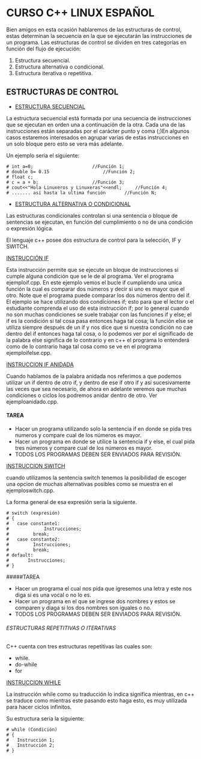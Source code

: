 # CURSO C++ LINUX ESPAÑOL

Bien amigos en esta ocasión hablaremos de las estructuras de control, estas determinan la secuencia en la que se ejecutarán las instrucciones de un programa.
Las estructuras de control se dividen en tres categorías en función del flujo de ejecución:
 
 1. Estructura secuencial.
 2. Estructura alternativa o condicional.
 3. Estructura iterativa o repetitiva.

## ESTRUCTURAS DE CONTROL

 * [ESTRUCTURA SECUENCIAL]()

 La estructura secuencial está formada por una secuencia de instrucciones que se ejecutan en orden una a continuación de la otra. Cada una de las instrucciones están separadas por el carácter punto y coma (;)En algunos casos estaremos interesados en agrupar varias de estas instrucciones en un solo bloque pero esto se vera más adelante.

Un ejemplo seria el siguiente:

    # int a=0;						//Función 1;
    # double b= 0.15					//Función 2;
    # float c;
    # c = a + b;					//Función 3;
    # cout<<"Hola Linuxeros y Linuxeras"<<endl; 	//Función 4;
    # ....... así hasta la ultima función 		//Función N;

 * [ESTRUCTURA ALTERNATIVA O CONDICIONAL]()
 
 Las estructuras condicionales controlan si una sentencia o bloque de sentencias se ejecutan, en función del cumplimiento o no de una condición o expresión lógica.

 El lenguaje c++ posee dos estructura de control para la selección, IF y SWITCH.

[INSTRUCCIÓN IF]()
 
 Esta instrucción permite que se ejecute un bloque de instrucciones si cumple alguna condición que se le de al programa. Ver el programa ejemploif.cpp. En este ejemplo vemos el bucle if cumpliendo una unica función la cual es comparar dos números y decir si uno es mayor que el otro. Note que el programa puede comparar los dos números dentro del if. El ejemplo se hace utilizando dos condiciones if; esto para que el lector o el estudiante comprenda el uso de esta instrucción if; por lo general cuando no son muchas condiciones se suele trabajar con las funciones if y else; el if es la condición si tal cosa pasa entonces haga tal cosa; la función else se utiliza siempre después de un if y nos dice que si nuestra condición no cae dentro del if entonces haga tal cosa, o lo podemos ver  por el significado de la palabra else significa de lo contrario y en c++ el programa lo entenderá como de lo contrario haga tal cosa como se ve en el programa ejemploifelse.cpp.

[INSTRUCCION IF ANIDADA]()

Cuando hablamos de la palabra anidada nos referimos a que podemos utilizar un if dentro de otro if, y dentro de ese if otro if y así sucesivamente las veces que sea necesario, de ahora en adelante veremos que muchas condiciones o ciclos los podremos anidar dentro de otro. Ver ejemploanidado.cpp.

#### TAREA

 * Hacer un programa utilizando solo la sentencia if en donde se pida tres numeros y compare cual de los números es mayor.
 * Hacer un programa en donde se utilice  la sentencia if y else, el cual pida tres números y compare cual de los números es mayor.
 * TODOS LOS PROGRAMAS DEBEN SER ENVIADOS PARA REVISIÓN.


[INSTRUCCION SWITCH]()

 cuando utilizamos la sentencia switch tenemos la posibilidad de escoger una opcion de muchas alternativas posibles como se muestra en el ejemploswitch.cpp.

La forma general de esa expresión seria la siguiente.

    # switch (expresión)
    # {
    #   case constante1:
    #	          Instrucciones;
    #		  break;
    #   case constante2:
    #		  Instrucciones;
    #		  break;
    # default:
    #		Instrucciones;
    # }


#####TAREA
 + Hacer un programa el cual nos pida que igresemos una letra y este nos diga si es una vocal o no lo es.
 + Hacer un programa en el que se ingrese dos nombres y estos se comparen y diaga si los dos nombres son iguales o no.
 + TODOS LOS PROGRAMAS DEBEN SER ENVIADOS PARA REVISIÓN.

###### ESTRUCTURAS REPETITIVAS O ITERATIVAS 

C++ cuenta con tres estructuras repetitivas las cuales son:

 + while.
 + do-while
 + for

[INSTRUCCION WHILE ]()

La instrucción while como su traducción lo indica significa mientras, en c++ se traduce como mientras este pasando esto haga esto, es muy utilizada para hacer ciclos infinitos.

Su estructura seria la siguiente:

    # while (Condición)
    # {
    #   Instrucción 1;
    #	Instrucción 2;
    # }

